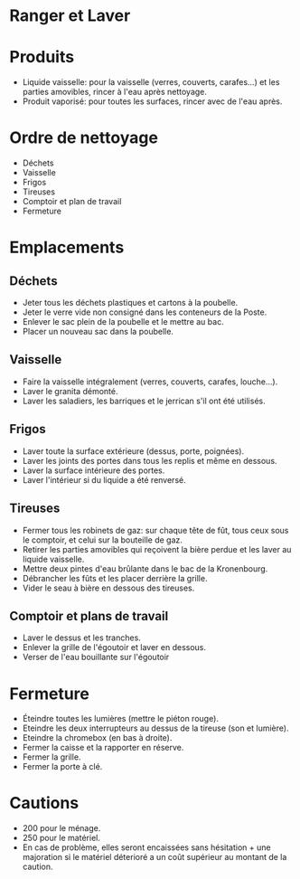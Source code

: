 Ranger et Laver
===============

# Produits
* Liquide vaisselle: pour la vaisselle (verres, couverts, carafes...) et les parties amovibles, rincer à l'eau après nettoyage.
* Produit vaporisé: pour toutes les surfaces, rincer avec de l'eau
  après.

# Ordre de nettoyage
* Déchets
* Vaisselle
* Frigos
* Tireuses
* Comptoir et plan de travail
* Fermeture

# Emplacements

## Déchets
* Jeter tous les déchets plastiques et cartons à la poubelle.
* Jeter le verre vide non consigné dans les conteneurs de la Poste.
* Enlever le sac plein de la poubelle et le mettre au bac.
* Placer un nouveau sac dans la poubelle.

## Vaisselle
* Faire la vaisselle intégralement (verres, couverts, carafes, louche...).
* Laver le granita démonté.
* Laver les saladiers, les barriques et le jerrican s'il ont été utilisés.

## Frigos
* Laver toute la surface extérieure (dessus, porte, poignées).
* Laver les joints des portes dans tous les replis et même en dessous.
* Laver la surface intérieure des portes.
* Laver l'intérieur si du liquide a été renversé.

## Tireuses
* Fermer tous les robinets de gaz: sur chaque tête de fût, tous
  ceux sous le comptoir, et celui sur la bouteille de gaz.
* Retirer les parties amovibles qui reçoivent la bière perdue et les
  laver au liquide vaisselle.
* Mettre deux pintes d'eau brûlante dans le bac de la Kronenbourg.
* Débrancher les fûts et les placer derrière la grille.
* Vider le seau à bière en dessous des tireuses.

## Comptoir et plans de travail
* Laver le dessus et les tranches.
* Enlever la grille de l'égoutoir et laver en dessous.
* Verser de l'eau bouillante sur l'égoutoir

# Fermeture
* Éteindre toutes les lumières (mettre le piéton rouge).
* Eteindre les deux interrupteurs au dessus de la tireuse (son et lumière).
* Eteindre la chromebox (en bas à droite).
* Fermer la caisse et la rapporter en réserve.
* Fermer la grille.
* Fermer la porte à clé.

# Cautions
* 200 pour le ménage.
* 250 pour le matériel.
* En cas de problème, elles seront encaissées sans hésitation + une majoration si le matériel déterioré a un coût supérieur au montant de la caution.
